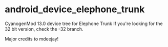 # android_device_elephone_trunk
CyanogenMod 13.0 device tree for Elephone Trunk
If you're looking for the 32 bit version, check the -32 branch.

Major credits to mdeejay!
